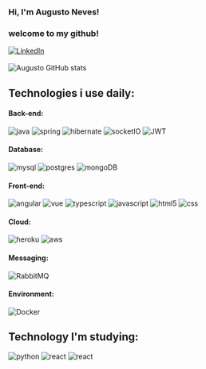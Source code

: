 ### Hi, I'm Augusto Neves!
### welcome to my github!

[![LinkedIn](https://img.shields.io/badge/LinkedIn-0077B5?style=for-the-badge&logo=linkedin&logoColor=white)](https://www.linkedin.com/in/augusto05neves)<br/><br/>
![Augusto GitHub stats](https://github-readme-stats.vercel.app/api?username=AkaAugustoNeves&show_icons=true&theme=dracula)

## Technologies i use daily:

<div style="display: inline_block">
    <h4>Back-end:</h4>
    <img style="align:center" alt="java" src="https://img.shields.io/badge/Java-ED8B00?style=for-the-badge&logo=java&logoColor=white">
    <img style="align:center" alt="spring" src="https://img.shields.io/badge/Spring-6DB33F?style=for-the-badge&logo=spring&logoColor=white"/>
    <img style="align:center" alt="hibernate" src="https://img.shields.io/badge/Hibernate-59666C?style=for-the-badge&logo=Hibernate&logoColor=white"/>
    <img style="align:center" alt="socketIO" src="https://img.shields.io/badge/Socket.io-black?style=for-the-badge&logo=socket.io&badgeColor=010101"/>
    <img style="align:center" alt="JWT" src="https://img.shields.io/badge/JWT-black?style=for-the-badge&logo=JSON%20web%20tokens"/>
    <h4>Database:</h4>
    <img style="align:center" alt="mysql" src="https://img.shields.io/badge/MySQL-00000F?style=for-the-badge&logo=mysql&logoColor=white"/>
    <img style="align:center" alt="postgres" src="https://img.shields.io/badge/PostgreSQL-316192?style=for-the-badge&logo=postgresql&logoColor=white"/>
    <img style="align:center" alt="mongoDB" src="https://img.shields.io/badge/MongoDB-4EA94B?style=for-the-badge&logo=mongodb&logoColor=white"/>
    <h4>Front-end:</h4>
    <img style="align:center" alt="angular" src="https://img.shields.io/badge/Angular-DD0031?style=for-the-badge&logo=angular&logoColor=white"/>
    <img style="align:center" alt="vue" src="https://img.shields.io/badge/vuejs-%2335495e.svg?style=for-the-badge&logo=vuedotjs&logoColor=%234FC08D"/>
    <img style="align:center" alt="typescript" src="https://img.shields.io/badge/TypeScript-007ACC?style=for-the-badge&logo=typescript&logoColor=white"/>
    <img style="align:center" alt="javascript" src="https://img.shields.io/badge/JavaScript-F7DF1E?style=for-the-badge&logo=javascript&logoColor=black"/>
    <img style="align:center" alt="html5" src="https://img.shields.io/badge/HTML5-E34F26?style=for-the-badge&logo=html5&logoColor=white"/>
    <img style="align:center" alt="css" src="https://img.shields.io/badge/CSS3-1572B6?style=for-the-badge&logo=css3&logoColor=white"/>
    <h4>Cloud:</h4>
    <img style="align:center" alt="heroku" src="https://img.shields.io/badge/Heroku-430098?style=for-the-badge&logo=heroku&logoColor=white"/>
    <img style="align:center" alt="aws" src="https://img.shields.io/badge/Amazon_AWS-232F3E?style=for-the-badge&logo=amazon-aws&logoColor=white"/>
    <h4>Messaging:</h4>
    <img style="align:center" alt="RabbitMQ" src="https://img.shields.io/badge/Rabbitmq-FF6600?style=for-the-badge&logo=rabbitmq&logoColor=white"/>
    <h4>Environment:</h4>
    <img style="align:center" alt="Docker" src="https://img.shields.io/badge/docker-%230db7ed.svg?style=for-the-badge&logo=docker&logoColor=white"/>
</div>

## Technology I'm studying:
<div style="display: inline_block">
    <img style="align:center" alt="python" src="https://img.shields.io/badge/python-3670A0?style=for-the-badge&logo=python&logoColor=ffdd54"/>
    <img style="align:center" alt="react" src="https://img.shields.io/badge/react-%2320232a.svg?style=for-the-badge&logo=react&logoColor=%2361DAFB"/>
    <img style="align:center" alt="react" src="https://img.shields.io/badge/-selenium-%43B02A?style=for-the-badge&logo=selenium&logoColor=white)"/>
</div>
